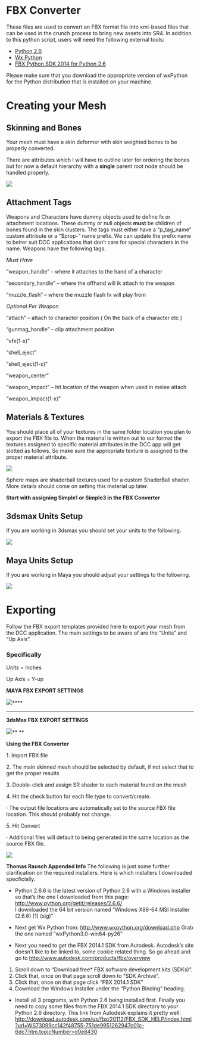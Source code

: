 # FBX Converter

These files are used to convert an FBX format file into xml-based files that can be used in the crunch process to bring new assets into SR4.  In addition to this python script, users will need the following external tools:

* [Python 2.6](http://www.python.org/getit/)
* [Wx Python](http://www.wxpython.org/download.php)
* [FBX Python SDK 2014 for Python 2.6](http://usa.autodesk.com/adsk/servlet/pc/item?iteID=123112&id=10775847)

Please make sure that you download the appropriate version of wxPython for the Python distribution that is installed on your machine.

# Creating your Mesh

## Skinning and Bones

Your mesh must have a skin deformer with skin weighted bones to be properly
converted.

There are attributes which I will have to outline later for ordering the bones
but for now a default hierarchy with a **single** parent root node should be
handled properly.



![](https://voligitlab01.dsvolition.com/uploads/note/attachment/1/image012.png)



## Attachment Tags

Weapons and Characters have dummy objects used to define fx or attachment
locations. These dummy or null objects **must** be children of bones found in
the skin clusters. The tags must either have a “p_tag_name” custom attribute
or a “$prop-” name prefix. We can update the prefix name to better suit DCC
applications that don’t care for special characters in the name. Weapons have
the following tags.

_Must Have_

“weapon_handle” – where it attaches to the hand of a character

“secondary_handle” – where the offhand will ik attach to the weapon

“muzzle_flash” – where the muzzle flash fx will play from



_Optional Per Weapon_

“attach” – attach to character position ( On the back of a character etc )

“gunmag_handle” – clip attachment position

“vfx(1-x)”

“shell_eject”

“shell_eject(1-x)”

“weapon_center”

“weapon_impact” – hit location of the weapon when used in melee attach

“weapon_impact(1-x)”



## Materials & Textures

You should place all of your textures in the same folder location you plan to
export the FBX file to. When the material is written out to our format the
textures assigned to specific material attributes in the DCC app will get
slotted as follows. So make sure the appropriate texture is assigned to the
proper material attribute.



![](https://voligitlab01.dsvolition.com/uploads/note/attachment/2/image013.jpg)



Sphere maps are shaderball textures used for a custom ShaderBall shader. More
details should come on setting this material up later.

**Start with assigning Simple1 or Simple3 in the FBX Converter**



## 3dsmax Units Setup

If you are working in 3dsmax you should set your units to the following.

![](https://voligitlab01.dsvolition.com/uploads/note/attachment/3/image014.jpg)



## Maya Units Setup

If you are working in Maya you should adjust your settings to the following.

![](https://voligitlab01.dsvolition.com/uploads/note/attachment/4/image005.png)





# Exporting

Follow the FBX export templates provided here to export your mesh from the DCC
application. The main settings to be aware of are the “Units” and “Up Axis”.



### Specifically

Units = Inches

Up Axis = Y-up



**MAYA FBX EXPORT SETTINGS**

![](https://voligitlab01.dsvolition.com/uploads/note/attachment/5/image015.jpg)****

** **

**3dsMax FBX EXPORT SETTINGS**

![](https://voligitlab01.dsvolition.com/uploads/note/attachment/6/image016.jpg)** **







**Using the FBX Converter**

1\. Import FBX file

2\. The main skinned mesh should be selected by default, if not select that to
get the proper results

3\. Double-click and assign SR shader to each material found on the mesh

4\. Hit the check button for each file type to convert/create.

·         The output file locations are automatically set to the source FBX
file location. This should probably not change.

5\. Hit Convert

·         Additional files will default to being generated in the same
location as the source FBX file.



![](https://voligitlab01.dsvolition.com/uploads/note/attachment/7/image017.jpg)

**Thomas Rausch Appended Info** 
The following is just some further clarification on the required installers. Here is which installers I downloaded specficially. 
    
* Python 2.6.6 is the latest version of Python 2.6 with a Windows installer so that’s the one I downloaded from this page: 
http://www.python.org/getit/releases/2.6.6/  
I downloaded the 64 bit version named “Windows X86-64 MSI Installer (2.6.6) [1] (sig)”

* Next get Wx Python from: http://www.wxpython.org/download.php
  Grab the one named “wxPython3.0-win64-py26”

* Next you need to get the FBX 2014.1 SDK from Autodesk.  Autodesk’s site doesn’t like to be linked to, some cookie related thing.  So go ahead and go to http://www.autodesk.com/products/fbx/overview
 1. Scroll down to “Download free* FBX software development kits (SDKs)”.   
 2. Click that, once on that page scroll down to “SDK Archive”.  
 3. Click that, once on that page click “FBX 2014.1 SDK”
 4. Download the Windows Installer under the “Python Binding” heading. 

* Install all 3 programs, with Python 2.6 being installed first. 
 Finally you need to copy some files from the FBX 2014.1 SDK directory to your Python 2.6 directory. This link from Autodesk explains it pretty well: http://download.autodesk.com/us/fbx/20112/FBX_SDK_HELP/index.html?url=WS73099cc142f48755-751de9951262947c01c-6dc7.htm,topicNumber=d0e8430